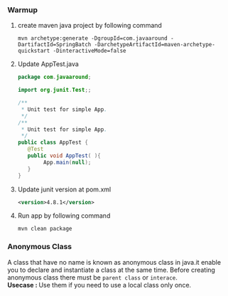 ### Warmup ###
1. create maven java project by following command

	`mvn archetype:generate -DgroupId=com.javaaround -DartifactId=SpringBatch -DarchetypeArtifactId=maven-archetype-quickstart -DinteractiveMode=false`

2. Update AppTest.java
	```java
	package com.javaaround;

	import org.junit.Test;;

	/**
	 * Unit test for simple App.
	 */
	/**
	 * Unit test for simple App.
	 */
	public class AppTest {
	   @Test
	   public void AppTest( ){
	        App.main(null);
	   }
	}
	```

3. Update junit version at pom.xml

	```xml
	<version>4.8.1</version>
	```

4. Run app by following command

	`mvn clean package`

### Anonymous Class ##	

A class that have no name is known as anonymous class in java.it enable you to declare and instantiate a class at the same time. Before creating anonymous class there must be `parent class` or `interace`.
<br/>
<b>Usecase : </b> Use them if you need to use a local class only once.
